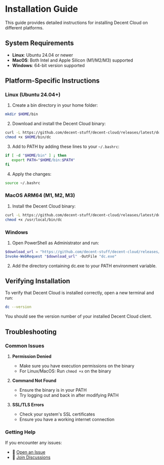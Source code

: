 # Installation Guide

This guide provides detailed instructions for installing Decent Cloud on different platforms.

## System Requirements

- **Linux**: Ubuntu 24.04 or newer
- **MacOS**: Both Intel and Apple Silicon (M1/M2/M3) supported
- **Windows**: 64-bit version supported

## Platform-Specific Instructions

### Linux (Ubuntu 24.04+)

1. Create a bin directory in your home folder:

```bash
mkdir $HOME/bin
```

2. Download and install the Decent Cloud binary:

```bash
curl -L https://github.com/decent-stuff/decent-cloud/releases/latest/download/decent-cloud-linux-amd64 -o $HOME/bin/dc
chmod +x $HOME/bin/dc
```

3. Add to PATH by adding these lines to your `~/.bashrc`:

```bash
if [ -d "$HOME/bin" ] ; then
   export PATH="$HOME/bin:$PATH"
fi
```

4. Apply the changes:

```bash
source ~/.bashrc
```

### MacOS ARM64 (M1, M2, M3)

1. Install the Decent Cloud binary:

```bash
curl -L https://github.com/decent-stuff/decent-cloud/releases/latest/download/decent-cloud-darwin-arm64 -o /usr/local/bin/dc
chmod +x /usr/local/bin/dc
```

### Windows

1. Open PowerShell as Administrator and run:

```powershell
$download_url = "https://github.com/decent-stuff/decent-cloud/releases/latest/download/decent-cloud-windows-amd64.exe"
Invoke-WebRequest "$download_url" -OutFile "dc.exe"
```

2. Add the directory containing dc.exe to your PATH environment variable.

## Verifying Installation

To verify that Decent Cloud is installed correctly, open a new terminal and run:

```bash
dc --version
```

You should see the version number of your installed Decent Cloud client.

## Troubleshooting

### Common Issues

1. **Permission Denied**

   - Make sure you have execution permissions on the binary
   - For Linux/MacOS: Run `chmod +x` on the binary

2. **Command Not Found**

   - Ensure the binary is in your PATH
   - Try logging out and back in after modifying PATH

3. **SSL/TLS Errors**
   - Check your system's SSL certificates
   - Ensure you have a working internet connection

### Getting Help

If you encounter any issues:

- 📝 [Open an Issue](https://github.com/decent-stuff/decent-cloud/issues)
- 💬 [Join Discussions](https://github.com/orgs/decent-stuff/discussions)
